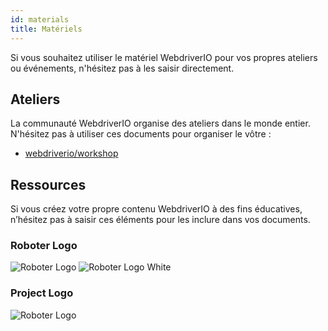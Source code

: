 ```yaml
---
id: materials
title: Matériels
---
```


Si vous souhaitez utiliser le matériel WebdriverIO pour vos propres ateliers ou événements, n'hésitez pas à les saisir directement.

## Ateliers

La communauté WebdriverIO organise des ateliers dans le monde entier. N'hésitez pas à utiliser ces documents pour organiser le vôtre :

- [webdriverio/workshop](https://github.com/webdriverio/workshop)

## Ressources

Si vous créez votre propre contenu WebdriverIO à des fins éducatives, n’hésitez pas à saisir ces éléments pour les inclure dans vos documents.

### Roboter Logo

![Roboter Logo](/img/materials/robot.svg "Roboter Logo") ![Roboter Logo White](/img/materials/robot-white.svg "Roboter Logo White")

### Project Logo

![Roboter Logo](/img/materials/logo.svg "Project Logo")
